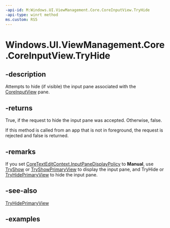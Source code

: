 ```yaml
---
-api-id: M:Windows.UI.ViewManagement.Core.CoreInputView.TryHide
-api-type: winrt method
ms.custom: RS5
---
```


<!-- Method syntax.
public bool CoreInputView.TryHide()
-->

# Windows.UI.ViewManagement.Core.CoreInputView.TryHide

## -description

Attempts to hide (if visible) the input pane associated with the [CoreInputView](coreinputview.md) pane.

## -returns

True, if the request to hide the input pane was accepted. Otherwise, false.

If this method is called from an app that is not in foreground, the request is rejected and false is returned.

## -remarks

If you set [CoreTextEditContext.InputPaneDisplayPolicy](../windows.ui.text.core/coretexteditcontext_inputpanedisplaypolicy.md) to **Manual**, use [TryShow](coreinputview_tryshow_1077566544.md) or [TryShowPrimaryView](coreinputview_tryshowprimaryview_1925215151.md) to display the input pane, and TryHide or [TryHidePrimaryView](coreinputview_tryhideprimaryview_908065025.md) to hide the input pane.

## -see-also

[TryHidePrimaryView](coreinputview_tryhideprimaryview_908065025.md)

## -examples
